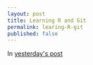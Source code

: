 ```yaml
---
layout: post
title: Learning R and Git
permalink: learing-R-git
published: false
---
```


In [yesterday's post](/replicable-development-economics)

